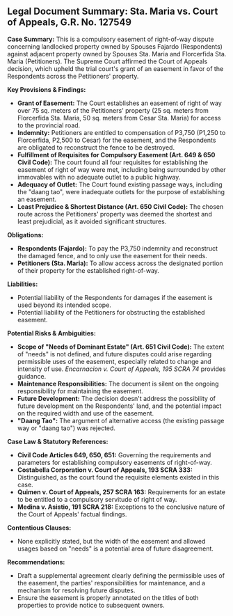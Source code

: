 ## Legal Document Summary: Sta. Maria vs. Court of Appeals, G.R. No. 127549

**Case Summary:** This is a compulsory easement of right-of-way dispute concerning landlocked property owned by Spouses Fajardo (Respondents) against adjacent property owned by Spouses Sta. Maria and Florcerfida Sta. Maria (Petitioners). The Supreme Court affirmed the Court of Appeals decision, which upheld the trial court's grant of an easement in favor of the Respondents across the Petitioners' property.

**Key Provisions & Findings:**

*   **Grant of Easement:** The Court establishes an easement of right of way over 75 sq. meters of the Petitioners' property (25 sq. meters from Florcerfida Sta. Maria, 50 sq. meters from Cesar Sta. Maria) for access to the provincial road.
*   **Indemnity:** Petitioners are entitled to compensation of P3,750 (P1,250 to Florcerfida, P2,500 to Cesar) for the easement, and the Respondents are obligated to reconstruct the fence to be destroyed.
*   **Fulfillment of Requisites for Compulsory Easement (Art. 649 & 650 Civil Code):** The court found all four requisites for establishing the easement of right of way were met, including being surrounded by other immovables with no adequate outlet to a public highway.
*   **Adequacy of Outlet:** The Court found existing passage ways, including the "daang tao", were inadequate outlets for the purpose of establishing an easement.
*   **Least Prejudice & Shortest Distance (Art. 650 Civil Code):**  The chosen route across the Petitioners' property was deemed the shortest and least prejudicial, as it avoided significant structures.

**Obligations:**

*   **Respondents (Fajardo):** To pay the P3,750 indemnity and reconstruct the damaged fence, and to only use the easement for their needs.
*   **Petitioners (Sta. Maria):** To allow access across the designated portion of their property for the established right-of-way.

**Liabilities:**

*   Potential liability of the Respondents for damages if the easement is used beyond its intended scope.
*   Potential liability of the Petitioners for obstructing the established easement.

**Potential Risks & Ambiguities:**

*   **Scope of "Needs of Dominant Estate" (Art. 651 Civil Code):** The extent of "needs" is not defined, and future disputes could arise regarding permissible uses of the easement, especially related to change and intensity of use.  *Encarnacion v. Court of Appeals, 195 SCRA 74* provides guidance.
*   **Maintenance Responsibilities:** The document is silent on the ongoing responsibility for maintaining the easement.
*   **Future Development:** The decision doesn't address the possibility of future development on the Respondents' land, and the potential impact on the required width and use of the easement.
*   **"Daang Tao":**  The argument of alternative access (the existing passage way or "daang tao") was rejected.

**Case Law & Statutory References:**

*   **Civil Code Articles 649, 650, 651:** Governing the requirements and parameters for establishing compulsory easements of right-of-way.
*   **Costabella Corporation v. Court of Appeals, 193 SCRA 333:** Distinguished, as the court found the requisite elements existed in this case.
*   **Quimen v. Court of Appeals, 257 SCRA 163:** Requirements for an estate to be entitled to a compulsory servitude of right of way.
*   **Medina v. Asistio, 191 SCRA 218:** Exceptions to the conclusive nature of the Court of Appeals' factual findings.

**Contentious Clauses:**

*   None explicitly stated, but the width of the easement and allowed usages based on "needs" is a potential area of future disagreement.

**Recommendations:**

*   Draft a supplemental agreement clearly defining the permissible uses of the easement, the parties' responsibilities for maintenance, and a mechanism for resolving future disputes.
*   Ensure the easement is properly annotated on the titles of both properties to provide notice to subsequent owners.
